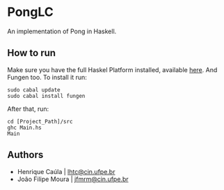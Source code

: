# PongLC
An implementation of Pong in Haskell.

## How to run

Make sure you have the full Haskel Platform installed, available [here](https://www.haskell.org/platform/).
And Fungen too. To install it run:

```
sudo cabal update
sudo cabal install fungen
```

After that, run:

````
cd [Project_Path]/src
ghc Main.hs
Main
````

## Authors
- Henrique Caúla | lhtc@cin.ufpe.br
- João Filipe Moura | jfmrm@cin.ufpe.br
